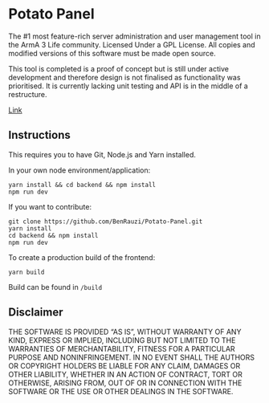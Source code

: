 # Potato Panel

The #1 most feature-rich server administration and user management tool in the ArmA 3 Life community.
Licensed Under a GPL License. All copies and modified versions of this software must be made open source.

This tool is completed is a proof of concept but is still under active development and therefore design is not finalised as functionality was prioritised. It is currently lacking unit testing and API is in the middle of a restructure.

[Link](https://new.arma-studios.com)

## Instructions

This requires you to have Git, Node.js and Yarn installed.

In your own node environment/application:

```
yarn install && cd backend && npm install
npm run dev
```

If you want to contribute:

```
git clone https://github.com/BenRauzi/Potato-Panel.git
yarn install
cd backend && npm install
npm run dev
```

To create a production build of the frontend:

```
yarn build
```

Build can be found in `/build`

## Disclaimer

THE SOFTWARE IS PROVIDED “AS IS”, WITHOUT WARRANTY OF ANY KIND, EXPRESS OR IMPLIED, INCLUDING BUT NOT LIMITED TO THE WARRANTIES OF MERCHANTABILITY, FITNESS FOR A PARTICULAR PURPOSE AND NONINFRINGEMENT. IN NO EVENT SHALL THE AUTHORS OR COPYRIGHT HOLDERS BE LIABLE FOR ANY CLAIM, DAMAGES OR OTHER LIABILITY, WHETHER IN AN ACTION OF CONTRACT, TORT OR OTHERWISE, ARISING FROM, OUT OF OR IN CONNECTION WITH THE SOFTWARE OR THE USE OR OTHER DEALINGS IN THE SOFTWARE.
